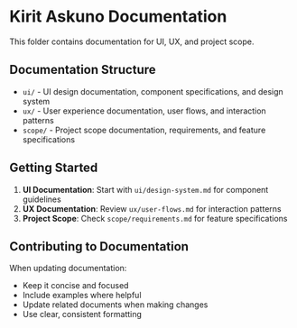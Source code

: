 # Kirit Askuno Documentation

This folder contains documentation for UI, UX, and project scope.

## Documentation Structure

- `ui/` - UI design documentation, component specifications, and design system
- `ux/` - User experience documentation, user flows, and interaction patterns
- `scope/` - Project scope documentation, requirements, and feature specifications

## Getting Started

1. **UI Documentation**: Start with `ui/design-system.md` for component guidelines
2. **UX Documentation**: Review `ux/user-flows.md` for interaction patterns
3. **Project Scope**: Check `scope/requirements.md` for feature specifications

## Contributing to Documentation

When updating documentation:
- Keep it concise and focused
- Include examples where helpful
- Update related documents when making changes
- Use clear, consistent formatting 